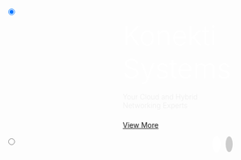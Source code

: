 <style>
  .custom-slides{
     display:block;
     margin:0 auto;
  }
  .custom-slides:focus{
    outline:none;
  }
  .slides-contain{
    padding: 60px 25px 60px;
    overflow:hidden;
    display:block;
    margin:0 auto;
    position:relative;
  }
  .custom-indicators{
    position:absolute;
    right:25px;
    bottom:40px;
  }
  .custom-indicators label{
    color:#fff;
    cursor:pointer;
    padding: 6px;
    margin:0 5px;
    border: 1px solid transparent;
    border-radius: 50%;
    position: relative;
    line-height:3em;
    z-index: 9;
    background-color: #ccc;
  }
  .custom-indicators label.is-checked{
    background-color:#fff;
    padding: 7px;
  }
  .customs{
    display:flex;
    opacity:0;
    width:0;
    height:0;
    flex-direction:column;
    justify-content: space-between;
    align-items:stretch;
    overflow:hidden;
    transition: opacity 0.3s ease-out;
  }
  .customs-inner{
    width: 100%;
    display:flex;
    flex-direction:column;
    justify-content:center;
    text-align:center;
  }
  [id^='slide']:checked + .customs{
    opacity:1;
    width:100%;
    height:initial;
    z-index:11;
  }
  .customs h2{
    color:#fff;
    font-size:54px;
  }
  .customs h2,
  .customs h4{
    margin:7.5px 0;
    font-weight:300
  }
  .customs h4{
    color:#eee;
  }
  .customs .button-large{
      margin: 15px auto;
  }
  @media screen and (min-width: 769px) {
    .customs{
      flex-flow:row wrap;
      justify-content: space-between;
      align-items:stretch;
      overflow:hidden;
    }
    .customs-inner{
      width:49%;
      text-align:left;
    }
    .customs .button-large{
      margin: 15px 0;
    }
  }
</style>
<div class='custom-slides' tabindex = '1'>
  <div class = 'slides-contain'>
    <div class = 'custom-indicators'>
      <label for = 'slide-one-trigger' class = 'slide-one-trigger is-checked'></label>
      <label for = 'slide-two-trigger' class = 'slide-two-trigger'></label>
    </div>
    <input type = 'radio'  id = 'slide-one-trigger'  name = 'slide' checked>
    <div class='slide-one customs'>
        <div class = 'customs-inner'>
          <img alt='' src='{{ site.baseurl }}/assets/cloud-1.svg' >
        </div>
        <div class = 'customs-inner'>
          <h2>Konekti Systems</h2>
          <h4>Your Cloud and Hybrid Networking Experts</h4>
          <a class='button-large' href='#'>View More</a>
        </div>
      </div>
    <input type = 'radio' id = 'slide-two-trigger'  name = 'slide'>
    <div class='slide-two customs'>
        <div class = 'customs-inner'>
          <img alt='' src='{{ site.baseurl }}/assets/cloud-3.svg'>
        </div>
        <div class = 'customs-inner'>
          <h2>We are Konekti Systems</h2>
          <h4>We can help you optimize network connectivity to the cloud.</h4>
          <a class='button-large' href='#'>See More</a>
        </div>
    </div>
  </div>
</div>